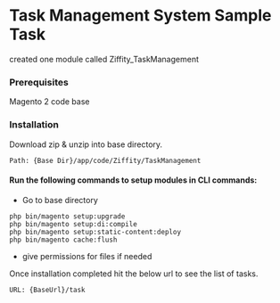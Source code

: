 # Task Management System Sample Task

created one module called Ziffity_TaskManagement

### Prerequisites

Magento 2 code base

### Installation

Download zip & unzip into base directory.

```
Path: {Base Dir}/app/code/Ziffity/TaskManagement
```

#### Run the following commands to setup modules in CLI commands:

* Go to base directory

```
php bin/magento setup:upgrade
php bin/magento setup:di:compile
php bin/magento setup:static-content:deploy
php bin/magento cache:flush

```
* give permissions for files if needed

Once installation completed hit the below url to see the list of tasks.

```
URL: {BaseUrl}/task
```
